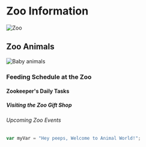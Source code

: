 # Zoo Information
![Zoo](https://github.com/Sudhish07/communicate-using-markdown/assets/91138293/6c899978-2ebc-47e5-8351-cda4da6d55e6)
## Zoo Animals
![Baby animals](https://github.com/Sudhish07/communicate-using-markdown/assets/91138293/92d86e48-4637-42db-91ae-bbdebb7c9dc9)
### Feeding Schedule at the Zoo

#### Zookeeper's Daily Tasks

##### Visiting the Zoo Gift Shop

###### Upcoming Zoo Events

``` javascript
var myVar = "Hey peeps, Welcome to Animal World!";
```

